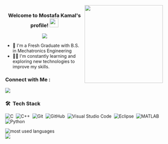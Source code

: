 
<img width="250" align="right" src="https://i.pinimg.com/originals/e4/26/70/e426702edf874b181aced1e2fa5c6cde.gif">

<h3 align="center">
  Welcome to Mostafa Kamal's profile!
  <img src="https://media.giphy.com/media/hvRJCLFzcasrR4ia7z/giphy.gif" width="28">
</h3>

<!-- Typing SVG by DenverCoder1 - https://github.com/DenverCoder1/readme-typing-svg --> 
<p align="center">
  <a href="https://github.com/DenverCoder1/readme-typing-svg"><img src="https://readme-typing-svg.herokuapp.com/?lines=Fresh%20graduate;Always%20Trying%20To%20Survive!!&font=Fira%20Code&center=true&width=440&height=45&color=f75c7e&vCenter=true&size=22"></a>
</p> 

- 🏢 I'm a Fresh Graduate with B.S. in Mechatronics Engineering
- 👨‍💻 I'm constantly learning and exploring new technologies to improve my skills.

### Connect with Me :

<a href="https://linkedin.com/in/mostafakamal2ooo" target="_blank"><img src="https://img.shields.io/badge/-Mostafa%20Kamal-0077B5?style=for-the-badge&logo=Linkedin&logoColor=white"/></a>


### 🛠 &nbsp;Tech Stack
![C](https://img.shields.io/badge/-C-05122A?style=flat&logo=C)&nbsp;
![C++](https://img.shields.io/badge/-C++-black?logo=c%2B%2B)&nbsp;
![Git](https://img.shields.io/badge/-Git-05122A?style=flat&logo=git)&nbsp;
![GitHub](https://img.shields.io/badge/-GitHub-05122A?style=flat&logo=github)&nbsp;
![Visual Studio Code](https://img.shields.io/badge/-Visual%20Studio%20Code-05122A?style=flat&logo=visual-studio-code&logoColor=007ACC)&nbsp;
![Eclipse](https://img.shields.io/badge/-Eclipse-05122A?style=flat&logo=Eclipse)&nbsp;
![MATLAB](https://img.shields.io/badge/-MATLAB-05122A?style=flat&logo=MATLAB)&nbsp;
![Python](https://img.shields.io/badge/-Python%20-05122A?style=flat&logo=python)&nbsp;




<img align="left" src="https://github-readme-stats.vercel.app/api/top-langs?username=Mostafa-Awaad&show_icons=true&locale=en&layout=compact&theme=radical" alt="most used languages"/>
<br>
<a href="https://komarev.com/ghpvc/?username=Mostafa-Awaad&style=for-the-badge">
    <img src="https://komarev.com/ghpvc/?username=Mostafa-Awaad&style=for-the-badge">
</a>
